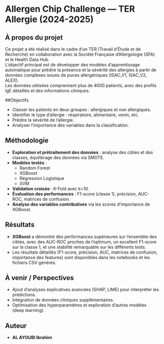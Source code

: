 # Allergen Chip Challenge — TER Allergie (2024-2025)

## À propos du projet

Ce projet a été réalisé dans le cadre d’un TER (Travail d’Étude et de Recherche) en collaboration avec la Société Française d’Allergologie (SFA) et le Health Data Hub.  
L’objectif principal est de développer des modèles d’apprentissage automatique pour prédire la présence et la sévérité des allergies à partir de données complexes issues de puces allergéniques (ISAC_V1, ISAC_V2, ALEX).  
Les données utilisées comprennent plus de 4000 patients, avec des profils IgE détaillés et des informations cliniques.

##Objectifs

- Classer les patients en deux groupes : allergiques et non allergiques.
- Identifier le type d’allergie : respiratoire, alimentaire, venin, etc.
- Prédire la sévérité de l’allergie.
- Analyser l’importance des variables dans la classification.

## Méthodologie

- **Exploration et prétraitement des données** : analyse des cibles et des classes, équilibrage des données via SMOTE.
- **Modèles testés** :
  - Random Forest
  - XGBoost
  - Régression Logistique
  - SVM
- **Validation croisée** : K-Fold avec k=10.
- **Évaluation des performances** : F1-score (classe 1), précision, AUC-ROC, matrices de confusion.
- **Analyse des variables contributives** via les scores d’importance de XGBoost.

## Résultats

- **XGBoost** a démontré des performances supérieures sur l’ensemble des cibles, avec des AUC-ROC proches de l’optimum, un excellent F1-score sur la classe 1, et une stabilité remarquable sur les différents tests.
- Les résultats détaillés (F1-score, précision, AUC, matrices de confusion, importance des features) sont disponibles dans les notebooks et les fichiers CSV générés.


## À venir / Perspectives

- Ajout d’analyses explicatives avancées (SHAP, LIME) pour interpréter les prédictions.
- Intégration de données cliniques supplémentaires.
- Optimisation des hyperparamètres et exploration d’autres modèles (deep learning).

## Auteur

- **AL AYOUBI Ibrahim**  


